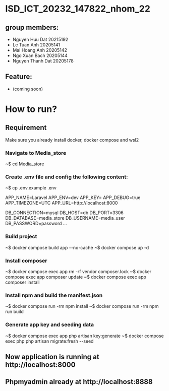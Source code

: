 # ISD_ICT_20232_147822_nhom_22

## group members:

- Nguyen Huu Dat 20215192
- Le Tuan Anh 20205141
- Mai Hoang Anh 20205142
- Ngo Xuan Bach 20205144
- Nguyen Thanh Dat 20205178

## Feature:

- (coming soon)

# How to run?

## Requirement

Make sure you already install docker, docker compose and wsl2

### Navigate to Media_store

~$ cd Media_store

### Create .env file and config the following content:

~$ cp .env.example .env

APP_NAME=Laravel
APP_ENV=dev
APP_KEY=
APP_DEBUG=true
APP_TIMEZONE=UTC
APP_URL=http://localhost:8000

DB_CONNECTION=mysql
DB_HOST=db
DB_PORT=3306
DB_DATABASE=media_store
DB_USERNAME=media_user
DB_PASSWORD=password
...

### Build project

~$ docker compose build app --no-cache
~$ docker compose up -d

### Install composer

~$ docker compose exec app rm -rf vendor composer.lock
~$ docker compose exec app composer update
~$ docker compose exec app composer install

### Install npm and build the manifest.json

~$ docker compose run -rm npm install
~$ docker compose run -rm npm run build

### Generate app key and seeding data

~$ docker compose exec app php artisan key:generate
~$ docker compose exec php php artisan migrate:fresh --seed

## Now application is running at http://localhost:8000

## Phpmyadmin already at http://localhost:8888
